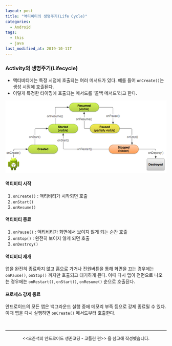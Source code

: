 ```yaml
---
layout: post
title: "액티비티의 생명주기(Life Cycle)"
categories:
  - Android
tags:
  - this
  - java
last_modified_at: 2019-10-11T
---
```

### Activity의 생명주기(Lifecycle)
* 액티비티에는 특정 시점에 호출되는 여러 메서드가 있다. 예를 들어 `onCreate()`는 생성 시점에 호출된다.
* 이렇게 특정한 타이밍에 호출되는 메서드를 '콜백 메서드'라고 한다.

<img src="/images/activity_lifecycle.png"></img>

#### 액티비티 시작
 1) `onCreate()` : 액티비티가 시작되면 호출  
 2) `onStart()`  
 3) `onResume()`

#### 액티비티 종료
 1) `onPause()` : 액티비티가 화면에서 보이지 않게 되는 순간 호출  
 2) `onStop()` : 완전히 보이지 않게 되면 호출  
 3) `onDestroy()`

#### 액티비티 재개
앱을 완전히 종료하지 않고 홈으로 가거나 전원버튼을 통해 화면을 끄는 경우에는 `onPause()`, `onStop()` 까지만 호출되고 대기하게 된다.
  이때 다시 앱이 전면으로 나오는 경우에는 `onRestart()`, `onStart()`, `onResume()` 순으로 호출된다.

#### 프로세스 강제 종료

  안드로이드의 모든 앱은 백그라운드 실행 중에 메모리 부족 등으로 강제 종료될 수 있다.
  이때 앱을 다시 실행하면 `onCreate()` 메서드부터 호출한다.

  <br>

  ---

  <center><font size="2em"> <<오준석의 안드로이드 생존코딩 - 코틀린 편>> 을 참고해 작성했습니다.</font></center>
